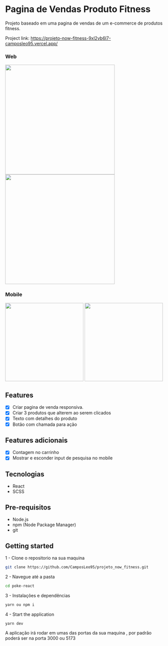 # Pagina de Vendas Produto Fitness


Projeto baseado em uma pagina de vendas de um e-commerce de produtos fitness.

Project link: https://projeto-now-fitness-9xl2vb6l7-camposleo95.vercel.app/

### Web

 <img src="https://github.com/CamposLeo95/projeto_now_fitness/assets/98062615/3aed638d-c703-4e53-adcf-29f4babadbf7" width="350px" />
 <img src="https://github.com/CamposLeo95/projeto_now_fitness/assets/98062615/a820e553-43ff-4f4c-b04f-23eb04cbfe32" width="350px" />

### Mobile

<img src="https://github.com/CamposLeo95/projeto_now_fitness/assets/98062615/05fba3d4-fd6d-44cb-b09b-6bc6cb4ea67c" width="250px" />
<img src="https://github.com/CamposLeo95/projeto_now_fitness/assets/98062615/8e5569d4-622f-4223-b8e9-998ef5f86a06" width="250px" />
 

## Features
- [x] Criar pagina de venda responsiva.
- [x] Criar 3 produtos que alterem ao serem clicados
- [x] Texto com detalhes do produto
- [x] Botão com chamada para ação
      
## Features adicionais
- [x] Contagem no carrinho
- [x] Mostrar e esconder input de pesquisa no mobile
 
## Tecnologias 
- React
- SCSS

## Pre-requisitos

- Node.js
- npm (Node Package Manager)
- git

## Getting started

1 - Clone o repositorio na sua maquina
```bash
git clone https://github.com/CamposLeo95/projeto_now_fitness.git
```
2 - Navegue até a pasta 
```bash
cd poke-react
```

3 - Instalações e dependências
```bash
yarn ou npm i
```
4 - Start the application
```bash
yarn dev
```
A aplicação irá rodar em umas das portas da sua maquina , por padrão poderá ser na porta 3000 ou 5173

